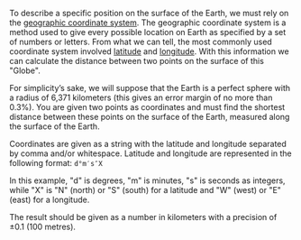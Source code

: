 To describe a specific position on the surface of the Earth, we must rely on the
[geographic coordinate system](http://en.wikipedia.org/wiki/Geographic_coordinate_system).
The geographic coordinate system is a method used to give every possible location on Earth as 
specified by a set of numbers or letters. From what we can tell, the most commonly used coordinate system involved 
[latitude](http://en.wikipedia.org/wiki/Geographic_coordinate_system) 
and [longitude](http://en.wikipedia.org/wiki/Longitude).
With this information we can calculate the distance between two points on the surface of this "Globe".

For simplicity’s sake, we will suppose that the Earth is a perfect sphere with a radius of 6,371
kilometers (this gives an error margin of no more than 0.3%).
You are given two points as coordinates and must find the shortest distance between
these points on the surface of the Earth, measured along the surface of the Earth.

Coordinates are given as a string with the latitude and longitude separated by comma and/or whitespace.
Latitude and longitude are represented in the following format: ```d°m′s″X```

In this example, "d" is degrees, "m" is minutes, "s" is seconds as integers, while "X" is "N"
(north) or "S" (south) for a latitude and "W" (west) or "E" (east) for a longitude.

The result should be given as a number in kilometers with a precision of ±0.1 (100 metres).
